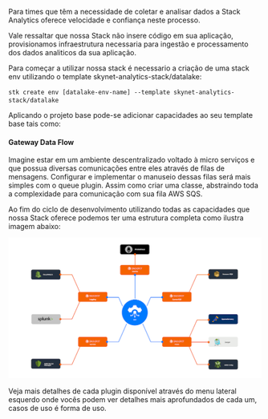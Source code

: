 Para times que têm a necessidade de coletar e analisar dados a Stack Analytics oferece velocidade e confiança neste processo.

Vale ressaltar que nossa Stack  não insere código em sua aplicação, provisionamos infraestrutura necessaria para ingestão e processamento dos dados analiticos da sua aplicação. 

Para começar a utilizar nossa stack é necessario a criação de uma stack env utilizando o template skynet-analytics-stack/datalake:

```
stk create env [datalake-env-name] --template skynet-analytics-stack/datalake

```

Aplicando o projeto base pode-se adicionar capacidades ao seu template base tais como: 

#### Gateway Data Flow

Imagine estar em um ambiente descentralizado voltado à micro serviços e que possua diversas comunicações entre eles através de filas de mensagens. Configurar e implementar o manuseio dessas filas será mais simples com o queue plugin. Assim como criar uma classe, abstraindo toda a complexidade para comunicação com sua fila AWS SQS.


Ao fim do ciclo de desenvolvimento utilizando todas as capacidades que nossa Stack oferece podemos ter uma estrutura completa como ilustra imagem abaixo:

![Caso de Uso](https://raw.githubusercontent.com/stack-spot/skynet-dotnet-stack/main/use-case.png "Caso de Uso")

Veja mais detalhes de cada plugin disponível através do menu lateral esquerdo onde vocês podem ver detalhes mais aprofundados de cada um, casos de uso é forma de uso. 
